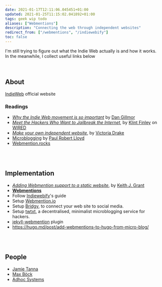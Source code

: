 ```yaml
---
date: 2021-01-17T12:11:06.045451+01:00
updated: 2021-01-25T11:15:02.041892+01:00
tags: geek wip todo
aliases: ["Webmentions"]
description: "Connecting the web through independent websites"
redirect_from: ["/webmentions", "/indiewebify"]
toc: false
---
```

<div>
	I'm still trying to figure out what the Indie Web actually is and how it works. In the meanwhile, I collect useful links below
</div>

<br>
<br>

## About

[IndieWeb](https://indieweb.org "What is IndieWeb?") official website

### Readings

- [<cite>Why the Indie Web movement is so important</cite>](https://dangillmor.com/2014/04/25/indie-web-important/ "Why the Indie Web movement is so important") by [Dan Gillmor](https://dangillmor.com/ "Dan Gillmor")
- [<cite>Meet the Hackers Who Want to Jailbreak the Internet</cite>](https://www.wired.com/2013/08/indie-web/ "Meet the Hackers Who Want to Jailbreak the Internet - WIRED"), by [Klint Finley](https://www.wired.com/author/klint-finley) on [WIRED](https://www.wired.com/ "WIRED")
- [*Make your own independent website*](https://victoria.dev/blog/make-your-own-independent-website/ "Make your own independent website"), by [Victoria Drake](https://victoria.dev "Victoria Drake")
- [Microblogging](https://paulrobertlloyd.com/2018/01/microblogging/ "Microblogging by Paul Robert Lloyd") by [Paul Robert Lloyd](https://paulrobertlloyd.com "Paul Robert Lloyd")
- [Webmention.rocks](https://webmention.rocks "Webmention.rocks")

<br>
<br>

## Implementation

- [*Adding Webmention support to a static website*](https://keithjgrant.com/posts/2019/02/adding-webmention-support-to-a-static-site/ "Adding Webmention support to a static website"), by [Keith J. Grant](https://keithjgrant.com "Keith J. Grant")
- [**Webmentions**](https://indieweb.org/Webmention "Webmention on IndieWebify")
- Follow [Indiewebify](https://indiewebify.me "Indiewebify")'s guide
- Setup [Webmention.io](https://webmention.io/ "Webmention")
- Setup [Bridgy](https://brid.gy/ "Bridgy"), to connect your web site to social media.
- Setup [twtxt](https://github.com/buckket/twtxt "twtxt source code on GitHub"), a decentralised, minimalist microblogging service for hackers.
- [jekyll-webmention](https://github.com/aarongustafson/jekyll-webmention_io/ "jekyll-webmention_io on GitHub") plugin
- https://hugo.md/post/add-webmentions-to-hugo-from-micro-blog/

<br>
<br>

## People

- [Jamie Tanna](https://www.jvt.me "Jamie Tanna")
- [Max Böck](https://mxb.dev/blog/ "Max Böck's blog")
- [Adhoc Systems](https://adhoc.systems/ "Adhoc Systems")